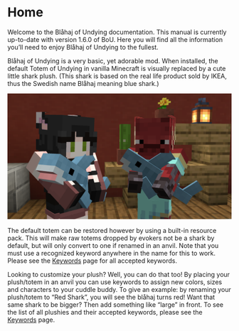 # Home

Welcome to the Blåhaj of Undying documentation. 
This manual is currently up-to-date with version 1.6.0 of BoU. 
Here you will find all the information you’ll need to enjoy Blåhaj of Undying to the fullest.

Blåhaj of Undying is a very basic, yet adorable mod. When installed, 
the default Totem of Undying in vanilla Minecraft is visually replaced by a cute little shark plush. 
(This shark is based on the real life product sold by IKEA, thus the Swedish name Blåhaj meaning blue shark.)

![Blahaj](img/blahaj.png)

The default totem can be restored however by using a built-in resource pack. 
This will make raw totems dropped by evokers not be a shark by default, but will only convert to one if renamed in an anvil. 
Note that you must use a recognized keyword anywhere in the name for this to work. Please see the [Keywords] page for all accepted keywords.

Looking to customize your plush? Well, you can do that too! By placing your plush/totem in an anvil you can use 
keywords to assign new colors, sizes and characters to your cuddle buddy. To give an example: by renaming your 
plush/totem to “Red Shark”, you will see the blåhaj turns red! Want that same shark to be bigger? 
Then add something like “large” in front. To see the list of all plushies and their accepted keywords, 
please see the [Keywords] page.

[Keywords]: keywords.md